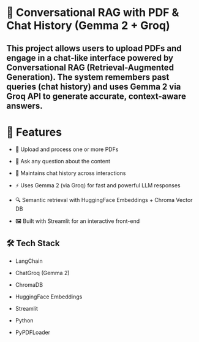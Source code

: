 # 🧠 Conversational RAG with PDF & Chat History (Gemma 2 + Groq)
## This project allows users to upload PDFs and engage in a chat-like interface powered by Conversational RAG (Retrieval-Augmented Generation). The system remembers past queries (chat history) and uses Gemma 2 via Groq API to generate accurate, context-aware answers.

# 🚀 Features
- 📄 Upload and process one or more PDFs

- 🧠 Ask any question about the content

- 🔁 Maintains chat history across interactions

- ⚡ Uses Gemma 2 (via Groq) for fast and powerful LLM responses

- 🔍 Semantic retrieval with HuggingFace Embeddings + Chroma Vector DB

- 🖼️ Built with Streamlit for an interactive front-end

## 🛠️ Tech Stack
- LangChain

- ChatGroq (Gemma 2)

- ChromaDB

- HuggingFace Embeddings

- Streamlit

- Python

- PyPDFLoader


